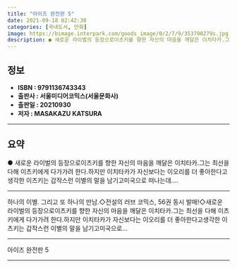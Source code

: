 ```yaml
---
title: "아이즈 완전판 5"
date: 2021-09-18 02:42:30
categories: [국내도서, 만화]
image: https://bimage.interpark.com/goods_image/0/2/7/9/353790279s.jpg
description: ● 새로운 라이벌의 등장으로이츠키를 향한 자신의 마음을 깨달은 이치타카.그는 최선을 다해 이츠키에게 다가가려 한다.하지만 이치타카가 자신보다는 이오리를 더 좋아한다고생각한 이츠키는 갑작스런 이별의 말을 남기고미국으로 떠나는데….
---
```


## **정보**

- **ISBN : 9791136743343**
- **출판사 : 서울미디어코믹스(서울문화사)**
- **출판일 : 20210930**
- **저자 : MASAKAZU KATSURA**

------



## **요약**

●  새로운 라이벌의 등장으로이츠키를 향한 자신의 마음을 깨달은 이치타카.그는 최선을 다해 이츠키에게 다가가려 한다.하지만 이치타카가 자신보다는 이오리를 더 좋아한다고생각한 이츠키는 갑작스런 이별의 말을 남기고미국으로 떠나는데….

------

하나의 이별. 그리고 또 하나의 만남.◇전설의 러브 코믹스, 56권 동시 발매!◇새로운 라이벌의 등장으로이츠키를 향한 자신의 마음을 깨달은 이치타카.그는 최선을 다해 이츠키에게 다가가려 한다.하지만 이치타카가 자신보다는 이오리를 더 좋아한다고생각한 이츠키는 갑작스런 이별의 말을 남기고미국으로... 

------


아이즈 완전판 5 

------


